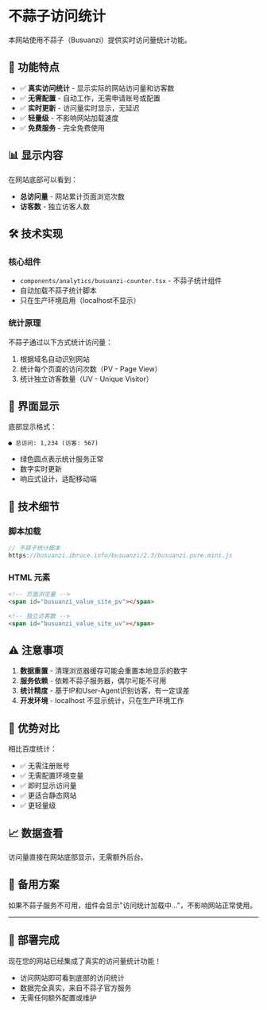 # 不蒜子访问统计

本网站使用不蒜子（Busuanzi）提供实时访问量统计功能。

## 🎯 功能特点

- ✅ **真实访问统计** - 显示实际的网站访问量和访客数
- ✅ **无需配置** - 自动工作，无需申请账号或配置
- ✅ **实时更新** - 访问量实时显示，无延迟
- ✅ **轻量级** - 不影响网站加载速度
- ✅ **免费服务** - 完全免费使用

## 📊 显示内容

在网站底部可以看到：
- **总访问量** - 网站累计页面浏览次数
- **访客数** - 独立访客人数

## 🛠️ 技术实现

### 核心组件
- `components/analytics/busuanzi-counter.tsx` - 不蒜子统计组件
- 自动加载不蒜子统计脚本
- 只在生产环境启用（localhost不显示）

### 统计原理
不蒜子通过以下方式统计访问量：
1. 根据域名自动识别网站
2. 统计每个页面的访问次数（PV - Page View）
3. 统计独立访客数量（UV - Unique Visitor）

## 🎨 界面显示

底部显示格式：
```
● 总访问: 1,234 (访客: 567)
```

- 绿色圆点表示统计服务正常
- 数字实时更新
- 响应式设计，适配移动端

## 🔧 技术细节

### 脚本加载
```javascript
// 不蒜子统计脚本
https://busuanzi.ibruce.info/busuanzi/2.3/busuanzi.pure.mini.js
```

### HTML 元素
```html
<!-- 页面浏览量 -->
<span id="busuanzi_value_site_pv"></span>

<!-- 独立访客数 -->
<span id="busuanzi_value_site_uv"></span>
```

## ⚠️ 注意事项

1. **数据重置** - 清理浏览器缓存可能会重置本地显示的数字
2. **服务依赖** - 依赖不蒜子服务器，偶尔可能不可用
3. **统计精度** - 基于IP和User-Agent识别访客，有一定误差
4. **开发环境** - localhost 不显示统计，只在生产环境工作

## 🚀 优势对比

相比百度统计：
- ✅ 无需注册账号
- ✅ 无需配置环境变量  
- ✅ 即时显示访问量
- ✅ 更适合静态网站
- ✅ 更轻量级

## 📈 数据查看

访问量直接在网站底部显示，无需额外后台。

## 🔄 备用方案

如果不蒜子服务不可用，组件会显示"访问统计加载中..."，不影响网站正常使用。

---

## 🎉 部署完成

现在您的网站已经集成了真实的访问量统计功能！
- 访问网站即可看到底部的访问统计
- 数据完全真实，来自不蒜子官方服务
- 无需任何额外配置或维护
